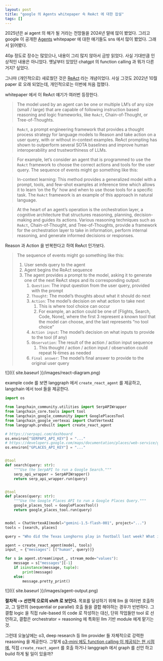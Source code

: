 ```yaml
---
layout: post
title: "google 의 Agents whitepaper 속 ReAct 에 대한 잡설"
tags: []
---
```


2025년은 ai agent 의 해가 될 거라는 전망들을 2024년 말에 많이 봤었다. 그리고 google 이 공개한 [Agents](https://www.kaggle.com/whitepaper-agents) whitepaper 에 대한 얘기들도 sns 에서 많이 봤었다. 그래서 읽어봤다.

40p 정도로 장수는 많았으나, 내용이 그리 많지 않아서 금방 읽었다. 사실 기대만큼 인상적인 내용은 아니었다. 옛날부터 있었던 chatgpt 의 function calling 과 뭐가 다른거지? 싶었다.

그나마 (개인적으로) 새로웠던 것은 [ReAct](https://arxiv.org/abs/2210.03629) 라는 개념이었다. 사실 그것도 2022년 10월 paper 로 오래 되었는데, 개인적으로는 이번에 처음 접했다.

whitepaper 에서 이 ReAct 얘기가 여러번 등장한다.

> The model used by an agent can be one or multiple LM’s of any size (small / large) that are capable of following instruction based reasoning and logic frameworks, like `ReAct`, Chain-of-Thought, or Tree-of-Thoughts.

> `ReAct`, a prompt engineering framework that provides a thought process strategy for
language models to Reason and take action on a user query, with or without in-context
examples. ReAct prompting has shown to outperform several SOTA baselines and improve human interoperability and trustworthiness of LLMs.

> For example, let’s consider an agent that is programmed to use the `ReAct` framework to choose the correct actions and tools for the user query. The sequence of events might go something like this:

> In-context learning: This method provides a generalized model with a prompt, tools, and
few-shot examples at inference time which allows it to learn ‘on the fly' how and when to
use those tools for a specific task. The `ReAct` framework is an example of this approach in natural language.

> At the heart of an agent’s operation is the orchestration layer, a cognitive architecture that structures reasoning, planning, decision-making and guides its actions. Various reasoning techniques such as `ReAct`, Chain-of-Thought, and Tree-of-Thoughts, provide a framework for the orchestration layer to take in information, perform internal reasoning, and generate informed decisions or responses.

Reason 과 Action 을 반복한다고 하여 ReAct 인가보다.

> The sequence of events might go something like this:
> 
> 1. User sends query to the agent
> 2. Agent begins the ReAct sequence
> 3. The agent provides a prompt to the model, asking it to generate one of the next ReAct steps and its corresponding output:
>     1. `Question`: The input question from the user query, provided with the prompt
>     2. `Thought`: The model’s thoughts about what it should do next
>     3. `Action`: The model’s decision on what action to take next
>         1. This is where tool choice can occur
>         2. For example, an action could be one of [Flights, Search, Code, None], where the first 3 represent a known tool that the model can choose, and the last represents “no tool choice”
>     4. `Action input`: The model’s decision on what inputs to provide to the tool (if any)
>     5. `Observation`: The result of the action / action input sequence
>         1. This thought / action / action input / observation could repeat N-times as needed
>     6. `Final answer`: The model’s final answer to provide to the original user query

![]({{ site.baseurl }}/images/react-diagram.png)

example code 를 보면 langgraph 에서 `create_react_agent` 를 제공하고, langchain 에서 tool 들을 제공한다.

```python
import os

from langchain_community.utilities import SerpAPIWrapper
from langchain_core.tools import tool
from langchain_google_community import GooglePlacesTool
from langchain_google_vertexai import ChatVertexAI
from langgraph.prebuilt import create_react_agent

# https://serpapi.com/dashboard
os.environ["SERPAPI_API_KEY"] = "..."
# https://developers.google.com/maps/documentation/places/web-service/get-api-key#console
os.environ["GPLACES_API_KEY"] = "..."


@tool
def search(query: str):
    """Use the SerpAPI to run a Google Search."""
    serp_api_wrapper = SerpAPIWrapper()
    return serp_api_wrapper.run(query)


@tool
def places(query: str):
    """Use the Google Places API to run a Google Places Query."""
    google_places_tool = GooglePlacesTool()
    return google_places_tool.run(query)


model = ChatVertexAI(model="gemini-1.5-flash-001", project="...")
tools = [search, places]

query = "Who did the Texas Longhorns play in football last week? What is the address of the other team's stadium?"

agent = create_react_agent(model, tools)
input_ = {"messages": [("human", query)]}

for s in agent.stream(input_, stream_mode="values"):
    message = s["messages"][-1]
    if isinstance(message, tuple):
        print(message)
    else:
        message.pretty_print()

```

![]({{ site.baseurl }}/images/agent-output.png)

**절차적 -> 선언적 으로의 shift 로 보인다.** 목표를 달성하기 위해 llm 을 여러번 호출하고, 그 일련의 (sequential or parallel) 호출 들을 결합 해야하는 경우가 빈번하다. 그 결합 logic 을 직접 rule-based 의 code 로 작성하는 대신, 단위 작업들만 tool 로 선언하고, 결합은 orchestrator = reasoning 에 특화된 llm 기반 module 에게 맡기는 것.

그런데 오늘날에는 o3, deep research 등 llm provider 들 자체적으로 강력한 reasoning 을 제공한다. 그렇게 [o3-mini 에도 function calling 이 제공되는 현 시점에](https://openai.com/index/openai-o3-mini/), 직접 `create_react_agent` 를 호출 하거나 langgraph 에서 graph 를 선언 하고 build 하게 될 일이 있을까?
